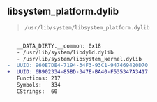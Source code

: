 ## libsystem_platform.dylib

> `/usr/lib/system/libsystem_platform.dylib`

```diff

   __DATA_DIRTY.__common: 0x18
   - /usr/lib/system/libdyld.dylib
   - /usr/lib/system/libsystem_kernel.dylib
-  UUID: 960E7DE4-7194-34F3-93C1-947469420D70
+  UUID: 6B902334-85BD-347E-BA40-F535347A3417
   Functions: 217
   Symbols:   334
   CStrings:  60

```

